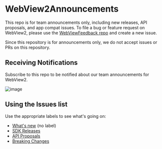 # WebView2Announcements

This repo is for team announcements only, including new releases, API proposals, and app compat issues. 
To file a bug or feature request on WebView2, please use the [WebViewFeedback repo](https://github.com/MicrosoftEdge/WebViewFeedback/issues)
and create a new issue.

Since this repository is for announcements only, we do not accept issues or PRs on this repository.

## Receiving Notifications

Subscribe to this repo to be notified about our team announcements for WebView2.

![image](https://cloud.githubusercontent.com/assets/2212879/24160016/08a7c0d4-0e1e-11e7-9586-60e987d2f26b.png)

## Using the Issues list

Use the appropriate labels to see what's going on:

* [What's new](https://github.com/MicrosoftEdge/WebView2Announcements/issues) (no label)
* [SDK Releases](https://github.com/MicrosoftEdge/WebView2Announcements/labels/SDK%20Release)
* [API Proposals](https://github.com/MicrosoftEdge/WebView2Announcements/labels/API%20Proposal)
* [Breaking Changes](https://github.com/MicrosoftEdge/WebView2Announcements/labels/Breaking%20Change)
